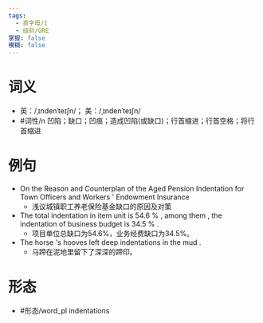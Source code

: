```yaml
---
tags:
  - 首字母/I
  - 级别/GRE
掌握: false
模糊: false
---
```

# 词义
- 英：/ˌɪndenˈteɪʃn/； 美：/ˌɪndenˈteɪʃn/
- #词性/n  凹陷；缺口；凹痕；造成凹陷(或缺口)；行首缩进；行首空格；将行首缩进
# 例句
- On the Reason and Counterplan of the Aged Pension Indentation for Town Officers and Workers ' Endowment Insurance
	- 浅议城镇职工养老保险基金缺口的原因及对策
- The total indentation in item unit is 54.6 % , among them , the indentation of business budget is 34.5 % .
	- 项目单位总缺口为54.6%，业务经费缺口为34.5%。
- The horse 's hooves left deep indentations in the mud .
	- 马蹄在泥地里留下了深深的蹄印。
# 形态
- #形态/word_pl indentations
